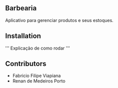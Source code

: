 ## Barbearia

Aplicativo para gerenciar produtos e seus estoques.

## Installation

''' Explicação de como rodar '''

## Contributors

* Fabricio Filipe Viapiana
* Renan de Medeiros Porto